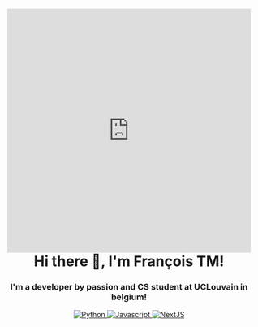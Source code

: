 <h1 align="center">
<iframe src="https://giphy.com/embed/dCdTUwSva7GOzPAcf3" width="480" height="480" frameBorder="0" class="giphy-embed" allowFullScreen></iframe>
<br>
  Hi there 👋, I'm François TM!
  <br>
</h1>
<h3 align="center">
  I'm a developer by passion and CS student at UCLouvain in belgium!
 </h3>

<p align="center">
  <a href="#">
    <img src="https://img.shields.io/badge/Python-blue.svg?style=flat-square>" alt="Python">
  </a>
  <a href="#">
    <img src="https://img.shields.io/badge/JavaScript-yellow.svg?style=flat-square>" alt="Javascript">
  </a>
  <a href="#">
    <img src="https://img.shields.io/badge/NextJS-black.svg?style=flat-square" alt="NextJS">
  </a>   
</p>
